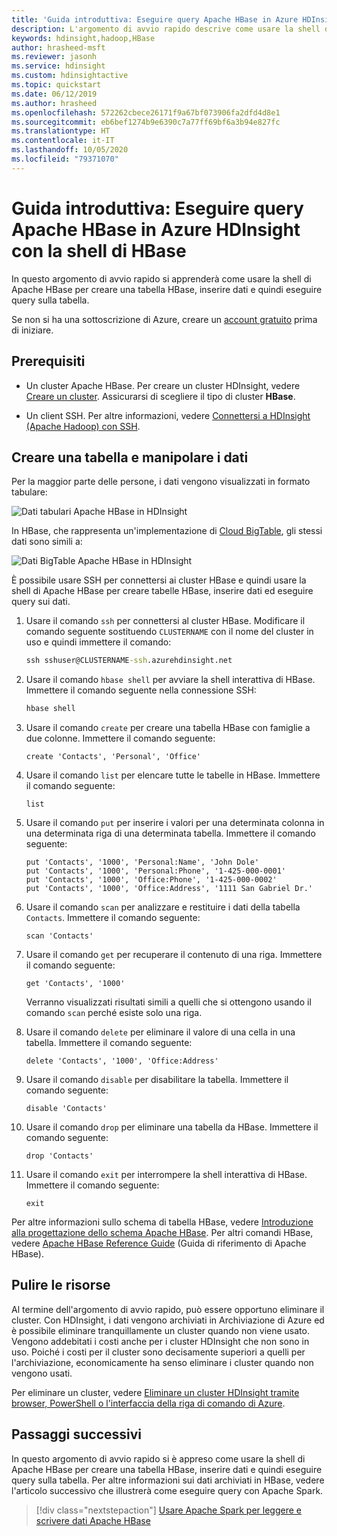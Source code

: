 ```yaml
---
title: 'Guida introduttiva: Eseguire query Apache HBase in Azure HDInsight - Shell di HBase'
description: L'argomento di avvio rapido descrive come usare la shell di Apache HBase per eseguire query Apache HBase.
keywords: hdinsight,hadoop,HBase
author: hrasheed-msft
ms.reviewer: jasonh
ms.service: hdinsight
ms.custom: hdinsightactive
ms.topic: quickstart
ms.date: 06/12/2019
ms.author: hrasheed
ms.openlocfilehash: 572262cbece26171f9a67bf073906fa2dfd4d8e1
ms.sourcegitcommit: eb6bef1274b9e6390c7a77ff69bf6a3b94e827fc
ms.translationtype: HT
ms.contentlocale: it-IT
ms.lasthandoff: 10/05/2020
ms.locfileid: "79371070"
---
```

# <a name="quickstart-query-apache-hbase-in-azure-hdinsight-with-hbase-shell"></a>Guida introduttiva: Eseguire query Apache HBase in Azure HDInsight con la shell di HBase

In questo argomento di avvio rapido si apprenderà come usare la shell di Apache HBase per creare una tabella HBase, inserire dati e quindi eseguire query sulla tabella.

Se non si ha una sottoscrizione di Azure, creare un [account gratuito](https://azure.microsoft.com/free/?WT.mc_id=A261C142F) prima di iniziare.

## <a name="prerequisites"></a>Prerequisiti

* Un cluster Apache HBase. Per creare un cluster HDInsight, vedere [Creare un cluster](../hadoop/apache-hadoop-linux-tutorial-get-started.md).  Assicurarsi di scegliere il tipo di cluster **HBase**.

* Un client SSH. Per altre informazioni, vedere [Connettersi a HDInsight (Apache Hadoop) con SSH](../hdinsight-hadoop-linux-use-ssh-unix.md).

## <a name="create-a-table-and-manipulate-data"></a>Creare una tabella e manipolare i dati

Per la maggior parte delle persone, i dati vengono visualizzati in formato tabulare:

![Dati tabulari Apache HBase in HDInsight](./media/query-hbase-with-hbase-shell/hdinsight-hbase-contacts-tabular.png)

In HBase, che rappresenta un'implementazione di [Cloud BigTable](https://cloud.google.com/bigtable/), gli stessi dati sono simili a:

![Dati BigTable Apache HBase in HDInsight](./media/query-hbase-with-hbase-shell/hdinsight-hbase-contacts-bigtable.png)

È possibile usare SSH per connettersi ai cluster HBase e quindi usare la shell di Apache HBase per creare tabelle HBase, inserire dati ed eseguire query sui dati.

1. Usare il comando `ssh` per connettersi al cluster HBase. Modificare il comando seguente sostituendo `CLUSTERNAME` con il nome del cluster in uso e quindi immettere il comando:

    ```cmd
    ssh sshuser@CLUSTERNAME-ssh.azurehdinsight.net
    ```

2. Usare il comando `hbase shell` per avviare la shell interattiva di HBase. Immettere il comando seguente nella connessione SSH:

    ```bash
    hbase shell
    ```

3. Usare il comando `create` per creare una tabella HBase con famiglie a due colonne. Immettere il comando seguente:

    ```hbase
    create 'Contacts', 'Personal', 'Office'
    ```

4. Usare il comando `list` per elencare tutte le tabelle in HBase. Immettere il comando seguente:

    ```hbase
    list
    ```

5. Usare il comando `put` per inserire i valori per una determinata colonna in una determinata riga di una determinata tabella. Immettere il comando seguente:

    ```hbase
    put 'Contacts', '1000', 'Personal:Name', 'John Dole'
    put 'Contacts', '1000', 'Personal:Phone', '1-425-000-0001'
    put 'Contacts', '1000', 'Office:Phone', '1-425-000-0002'
    put 'Contacts', '1000', 'Office:Address', '1111 San Gabriel Dr.'
    ```

6. Usare il comando `scan` per analizzare e restituire i dati della tabella `Contacts`. Immettere il comando seguente:

    ```hbase
    scan 'Contacts'
    ```

7. Usare il comando `get` per recuperare il contenuto di una riga. Immettere il comando seguente:

    ```hbase
    get 'Contacts', '1000'
    ```

    Verranno visualizzati risultati simili a quelli che si ottengono usando il comando `scan` perché esiste solo una riga.

8. Usare il comando `delete` per eliminare il valore di una cella in una tabella. Immettere il comando seguente:

    ```hbase
    delete 'Contacts', '1000', 'Office:Address'
    ```

9. Usare il comando `disable` per disabilitare la tabella. Immettere il comando seguente:

    ```hbase
    disable 'Contacts'
    ```

10. Usare il comando `drop` per eliminare una tabella da HBase. Immettere il comando seguente:

    ```hbase
    drop 'Contacts'
    ```

11. Usare il comando `exit` per interrompere la shell interattiva di HBase. Immettere il comando seguente:

    ```hbase
    exit
    ```

Per altre informazioni sullo schema di tabella HBase, vedere [Introduzione alla progettazione dello schema Apache HBase](http://0b4af6cdc2f0c5998459-c0245c5c937c5dedcca3f1764ecc9b2f.r43.cf2.rackcdn.com/9353-login1210_khurana.pdf). Per altri comandi HBase, vedere [Apache HBase Reference Guide](https://hbase.apache.org/book.html#quickstart) (Guida di riferimento di Apache HBase).

## <a name="clean-up-resources"></a>Pulire le risorse

Al termine dell'argomento di avvio rapido, può essere opportuno eliminare il cluster. Con HDInsight, i dati vengono archiviati in Archiviazione di Azure ed è possibile eliminare tranquillamente un cluster quando non viene usato. Vengono addebitati i costi anche per i cluster HDInsight che non sono in uso. Poiché i costi per il cluster sono decisamente superiori a quelli per l'archiviazione, economicamente ha senso eliminare i cluster quando non vengono usati.

Per eliminare un cluster, vedere [Eliminare un cluster HDInsight tramite browser, PowerShell o l'interfaccia della riga di comando di Azure](../hdinsight-delete-cluster.md).

## <a name="next-steps"></a>Passaggi successivi

In questo argomento di avvio rapido si è appreso come usare la shell di Apache HBase per creare una tabella HBase, inserire dati e quindi eseguire query sulla tabella. Per altre informazioni sui dati archiviati in HBase, vedere l'articolo successivo che illustrerà come eseguire query con Apache Spark.

> [!div class="nextstepaction"]
> [Usare Apache Spark per leggere e scrivere dati Apache HBase](../hdinsight-using-spark-query-hbase.md)